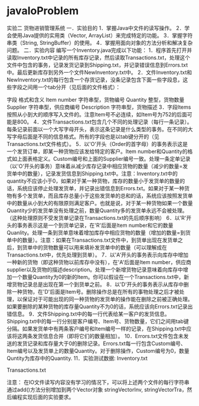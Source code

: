 # javaIoProblem
实验二  货物进销管理系统
一．实验目的
	1．掌握Java中文件的读写操作。
	2．学会使用Java提供的实用类（Vector, ArrayList）来完成特定的功能。
	3．掌握字符串类（String, StringBuffer）的使用。
	4．掌握用面向对象的方法分析和解决复杂问题。
二．实验内容
	编写一个Inventory.java完成以下功能：
	1．程序首先打开并读取Inventory.txt中记录的所有库存记录，然后读取Transactions.txt，处理这个文件中包含的事务，记录发货记录到Shipping.txt，并记录错误信息到Errors.txt中。最后更新库存到另外一个文件NewInventory.txt中。
	2．文件Inventory.txt和NewInventory.txt的每行包含一个存货记录，没条记录包含下面一些字段息，这些字段之间用一个tab分开（见后面的文件格式）：
	
字段	格式和含义
Item number	字符串型，货物编号
Quantity	整型，货物数量
Supplier	字符串型，供应商编号
Description	字符串型，货物描述
	3．字段Items按照从小到大的顺序写入文件的。注意Item号不必连续，如Item号为752的后面可能是800。
	4．文件Transactions.txt包含几个不同的处理记录（每行一条记录）。每条记录前面以一个大写字母开头，表示这条记录是什么类型的事务。在不同的大写字母后面是不同的信息格式。所有的字段也是以tab键分开的（见Transactions.txt文件格式）。
5．以'O'开头（Order的首字母）的事务表示这是一个发货订单，即某一种货物应该发给特定的客户。Item number和Quantity的格式如上面表格定义。Custom编号和上面的Supplier编号一致。处理一条定单记录（以'O'开头的事务）意味着从减少库存记录中相应货物的数量（减少的数量=发货单中的数量），记录发货信息到Shipping.txt中。注意：Inventory.txt中的quantity不应该小于0，如果对于某一种货物，库存的数量小于发货单的数量的话，系统应该停止处理发货单，并记录出错信息到Errors.txt。如果对于某一种货物有多个发货单，而且库存总量小于这些发货单的总和的话，系统应该按照发货单中的数量从小到大的有限原则满足客户。也就是说，对于某一种货物如果一个数量Quantity少的发货单没有处理之前，数量Quantity多的发货单永远不会被处理。（这种处理原则不受发货单记录在Transactions.txt的先后顺序影响）
6．以'R'开头的事务表示这是一个到货单记录，在'R'后面是Item number和它的数量Quanlity。处理一条到货单意味着增加库存中相应货物的数量（增加的数量=到货单中的数量）。注意：如果在Transactions.txt文件中，到货单出现在发货单之后，到货单中的货物数量可以用来填补发货单中的数量（可以理解成在Transactions.txt中，优先处理到货单）。
7．以'A'开头的事务表示向库存中增加一种新的货物（即这种货物以前库存中没有），在'A'后面是Item number，供应商supplier以及货物的描述description。处理一个新增货物记录意味着向库存中增加一个数量Quantity为0的新的Item。你可以假设在一个Transactions.txt中，新增货物记录总是出现在第一个到货单之前。
8．以'D'开头的事务表示从库存中删除一种货物，在'D'后面是Item号。删除操作总是在所有的事物处理之后才被处理，以保证对于可能出现的同一种货物的发货单的操作能在删除之前被正确处理。如果要删除的某种货物的库存量Quantity不为0的话，系统应该向Errors.txt记录出错信息。
9．文件Shipping.txt中的每一行代表给某一客户的发货信息。Shipping.txt中的每一行分别是客户编号、Item号、货物数量，它们之间用tab键分隔。如果发货单中有两条客户编号和Item编号一样的记录，在Shipping.txt中应该将这两条发货信息合并（即将它们的数量相加）。
10．Errors.txt文件包含未发送的发货记录和库存量大于0的删除记录。Errors.txt每一行包含Custom编号、Item编号以及发货单上的数量Quantity。对于删除操作，Custom编号为0，数量Quntity为库存中的Quantity.
11．实验测试数据:
Inventory.txt
 
Transactions.txt
 
注意：
在IO文件读写内容没有学习的情况下，可以将上述两个文件的每行字符串通过add()方法分别增加到两个Vector对象 stringVectorInv, stringVectorTra，然后编程实现后面的实验要求。
